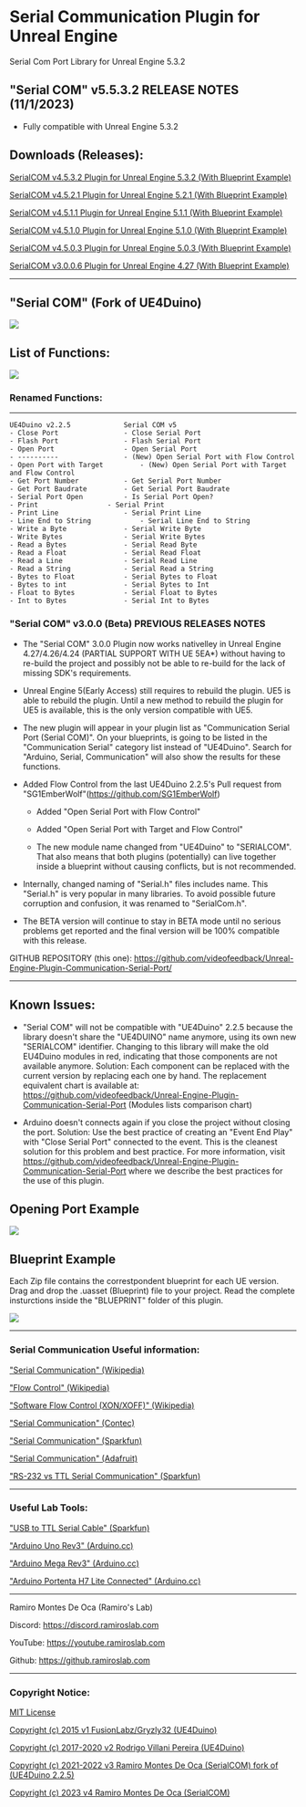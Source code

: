 # Serial Communication Plugin for Unreal Engine
Serial Com Port Library for Unreal Engine 5.3.2

## "Serial COM" v5.5.3.2 RELEASE NOTES (11/1/2023)

- Fully compatible with Unreal Engine 5.3.2


## Downloads (Releases):

[SerialCOM v4.5.3.2 Plugin for Unreal Engine 5.3.2 (With Blueprint Example)](https://github.com/videofeedback/Unreal_Engine_SerialCOM_Plugin/releases/download/SerialCOM_v5.5.3.2/SerialCOM_5_UE532.zip)

[SerialCOM v4.5.2.1 Plugin for Unreal Engine 5.2.1 (With Blueprint Example)](https://github.com/videofeedback/Unreal_Engine_SerialCOM_Plugin/releases/download/SerialCOM_v5.5.2.1/SerialCOM_5_UE521.zip)

[SerialCOM v4.5.1.1 Plugin for Unreal Engine 5.1.1 (With Blueprint Example)](https://github.com/videofeedback/Unreal_Engine_SerialCOM_Plugin/tree/main/_PLUGINS_REPOSITORY/SERIALCOM_4_UE511)

[SerialCOM v4.5.1.0 Plugin for Unreal Engine 5.1.0 (With Blueprint Example)](https://github.com/videofeedback/Unreal_Engine_SerialCOM_Plugin/tree/main/_PLUGINS_REPOSITORY/SERIALCOM_4_UE510)

[SerialCOM v4.5.0.3 Plugin for Unreal Engine 5.0.3 (With Blueprint Example)](https://github.com/videofeedback/Unreal_Engine_SerialCOM_Plugin/tree/main/_PLUGINS_REPOSITORY/SRIALCOM_4_UE503)

[SerialCOM v3.0.0.6 Plugin for Unreal Engine 4.27 (With Blueprint Example)](https://github.com/videofeedback/Unreal_Engine_SerialCOM_Plugin/tree/main/_PLUGINS_REPOSITORY/SERIALCOM_UE427)

-----------------------------------------------------------------------------

## "Serial COM" (Fork of UE4Duino)


[![](https://raw.githubusercontent.com/videofeedback/Unreal-Engine-Plugin-Communication-Serial-Port/main/images/serial_com_fork_05.png)](hhttps://raw.githubusercontent.com/videofeedback/Unreal-Engine-Plugin-Communication-Serial-Port/main/images/serial_com_fork_05.png)

## List of Functions:

[![](https://github.com/videofeedback/Unreal-Engine-Plugin-Communication-Serial-Port/blob/main/images/serialcom_list_of_functions_01.png)](https://github.com/videofeedback/Unreal-Engine-Plugin-Communication-Serial-Port/blob/main/images/serialcom_list_of_functions_01.png)



### Renamed Functions:
-----------------------------------------------------------------------------------
	UE4Duino v2.2.5				Serial COM v5
	- Close Port 				- Close Serial Port
	- Flash Port 				- Flash Serial Port
	- Open Port 				- Open Serial Port
	- ----------				- (New) Open Serial Port with Flow Control
	- Open Port with Target			- (New) Open Serial Port with Target and Flow Control
	- Get Port Number			- Get Serial Port Number
	- Get Port Baudrate			- Get Serial Port Baudrate
	- Serial Port Open			- Is Serial Port Open?
	- Print 				- Serial Print
	- Print Line				- Serial Print Line
	- Line End to String			- Serial Line End to String
	- Write a Byte				- Serial Write Byte
	- Write Bytes				- Serial Write Bytes
	- Read a Bytes				- Serial Read Byte
	- Read a Float				- Serial Read Float
	- Read a Line				- Serial Read Line
	- Read a String				- Serial Read a String
	- Bytes to Float			- Serial Bytes to Float
	- Bytes to int 				- Serial Bytes to Int
	- Float to Bytes			- Serial Float to Bytes
	- Int to Bytes				- Serial Int to Bytes
  
  
  
### "Serial COM" v3.0.0 (Beta) PREVIOUS RELEASES NOTES

- The "Serial COM" 3.0.0 Plugin now works nativelley in Unreal Engine 4.27/4.26/4.24 (PARTIAL SUPPORT WITH UE 5EA*) without having to re-build the project and possibly not be able to re-build for the lack of missing SDK's requirements. 
* Unreal Engine 5(Early Access) still requires to rebuild the plugin. UE5 is able to rebuild the plugin. Until a new method to rebuild the plugin for UE5 is available, this is the only version compatible with UE5.

- The new plugin will appear in your plugin list as "Communication Serial Port (Serial COM)". On your blueprints, is going to be listed in the "Communication Serial" category list instead of "UE4Duino". Search for "Arduino, Serial, Communication" will also show the results for these functions. 

- Added Flow Control from the last UE4Duino 2.2.5's Pull request from "SG1EmberWolf"(https://github.com/SG1EmberWolf) 
	- Added "Open Serial Port with Flow Control"
	- Added "Open Serial Port with Target and Flow Control"
  
  - The new module name changed from "UE4Duino" to "SERIALCOM". That also means that both plugins (potentially) can live together inside a blueprint without causing conflicts, but is not recommended.

- Internally, changed naming of "Serial.h" files includes name. This "Serial.h" is very popular in many libraries. To avoid possible future corruption and confusion, it was renamed to "SerialCom.h".

- The BETA version will continue to stay in BETA mode until no serious problems get reported and the final version will be 100% compatible with this release.

GITHUB REPOSITORY (this one): https://github.com/videofeedback/Unreal-Engine-Plugin-Communication-Serial-Port/

-----------------------------------------------------------------------------------------------------

Known Issues:
----------------------------

- "Serial COM" will not be compatible with "UE4Duino" 2.2.5 because the library doesn't share the "UE4DUINO" name anymore, using its own new "SERIALCOM" identifier. Changing to this library will make the old EU4Duino modules in red, indicating that those components are not available anymore.
Solution: Each component can be replaced with the current version by replacing each one by hand. The replacement equivalent chart is available at:
https://github.com/videofeedback/Unreal-Engine-Plugin-Communication-Serial-Port  (Modules lists comparison chart)

- Arduino doesn't connects again if you close the project without closing the port.
Solution:  Use the best practice of creating an "Event End Play" with "Close Serial Port" connected to the event. This is the cleanest solution for this problem and best practice. 
For more information, visit https://github.com/videofeedback/Unreal-Engine-Plugin-Communication-Serial-Port where we describe the best practices for the use of this plugin.



## Opening Port Example

[![](https://github.com/videofeedback/Unreal-Engine-Plugin-Communication-Serial-Port/blob/main/images/serialcom_opening_port_example_02.png)](https://github.com/videofeedback/Unreal-Engine-Plugin-Communication-Serial-Port/blob/main/images/serialcom_opening_port_example_02.png)



## Blueprint Example

Each Zip file contains the correstpondent blueprint for each UE version. Drag and drop the .uasset (Blueprint) file to your project. Read the complete insturctions inside the "BLUEPRINT" folder of this plugin.

[![](https://github.com/videofeedback/Unreal-Engine-Plugin-Communication-Serial-Port/blob/main/images/serialcom_blueprint_example_01.png)](https://github.com/videofeedback/Unreal-Engine-Plugin-Communication-Serial-Port/blob/main/images/serialcom_blueprint_example_01.png)

----------------------------------------------------------------------------------------------------------


### Serial Communication Useful information:

["Serial Communication" (Wikipedia)](https://en.wikipedia.org/wiki/Serial_communication)

["Flow Control" (Wikipedia)](https://en.wikipedia.org/wiki/Flow_control_(data))

["Software Flow Control (XON/XOFF)" (Wikipedia)](https://en.wikipedia.org/wiki/Software_flow_control)

["Serial Communication" (Contec)](https://www.contec.com/support/basic-knowledge/daq-control/serial-communicatin/)

["Serial Communication" (Sparkfun)](https://learn.sparkfun.com/tutorials/serial-communication/all)

["Serial Communication" (Adafruit)](https://learn.adafruit.com/circuit-playground-express-serial-communications/what-is-serial-communications)

["RS-232 vs TTL Serial Communication" (Sparkfun)](https://www.sparkfun.com/tutorials/215)



----------------------------------------------------------------------------------------------------------



### Useful Lab Tools:

["USB to TTL Serial Cable" (Sparkfun)](https://www.adafruit.com/product/954)

["Arduino Uno Rev3" (Arduino.cc)](https://store-usa.arduino.cc/collections/boards/products/arduino-uno-rev3)

["Arduino Mega Rev3" (Arduino.cc)](https://store-usa.arduino.cc/collections/boards/products/arduino-mega-2560-rev3)

["Arduino Portenta H7 Lite Connected" (Arduino.cc)](https://store-usa.arduino.cc/collections/boards/products/portenta-h7-lite-connected)







-----------------------------------------------------------------------------------------------------
Ramiro Montes De Oca (Ramiro's Lab)

Discord: https://discord.ramiroslab.com

YouTube: https://youtube.ramiroslab.com

Github: https://github.ramiroslab.com

----------------------------------------------------------------------------------------------------

### Copyright Notice:

[MIT License](https://github.com/videofeedback/Unreal_Engine_SerialCOM/blob/main/LICENSE)

[Copyright (c) 2015 v1 FusionLabz/Gryzly32 (UE4Duino)](https://forums.unrealengine.com/t/ue4duino-arduino-to-ue4-plugin-release/28963)

[Copyright (c) 2017-2020 v2 Rodrigo Villani Pereira (UE4Duino)](https://forums.unrealengine.com/t/free-windows-only-ue4duino-2-arduino-com-port-communication/95217#post728834)

[Copyright (c) 2021-2022 v3 Ramiro Montes De Oca (SerialCOM) fork of (UE4Duino 2.2.5)](https://github.com/videofeedback/Unreal_Engine_SerialCOM/)

[Copyright (c) 2023 v4 Ramiro Montes De Oca (SerialCOM)](https://github.com/videofeedback/Unreal_Engine_SerialCOM/)
  
